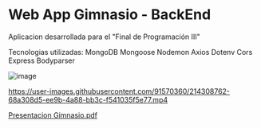 # Web App Gimnasio - BackEnd

Aplicacion desarrollada para el "Final de Programación III" 

Tecnologias utilizadas:
    MongoDB
    Mongoose
    Nodemon
    Axios
    Dotenv
    Cors
    Express
    Bodyparser



![image](https://user-images.githubusercontent.com/91570360/214309318-dcca2a7e-1dbc-410c-85cb-f9436f7e5bec.png)

https://user-images.githubusercontent.com/91570360/214308762-68a308d5-ee9b-4a88-bb3c-f541035f5e77.mp4

[Presentacion Gimnasio.pdf](https://github.com/d4niel-san/finalmermoz/files/10490437/Presentacion.Gimnasio.pdf)

